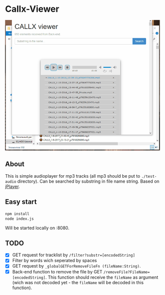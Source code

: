 # Callx-Viewer

![gif](./img/callx-viewer.gif)

## About

This is simple audioplayer for mp3 tracks (all mp3 should be put to `./test-audio` directory).
Can be searched by substring in file name string.
Based on [jPlayer](http://jplayer.org/latest/demo-02-jPlayerPlaylist/?theme=0).

## Easy start

```
npm install
node index.js
```

Will be started locally on :8080.

## TODO

- [x] GET request for tracklist by `/filter?substr=[encodedString]`
- [x] Filter by words wich seperated by spaces
- [x] GET request by `_globalGETForRemoveFileFn (fileName:String)`.
- [x] Back-end function to remove the file by GET `/removeFile?FileName=[encodedString]`. This function should receive the `fileName` as argument (wich was not decoded yet - the `fileName` will be decoded in this function).
